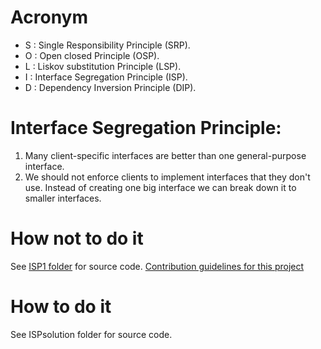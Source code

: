 # Acronym
- S : Single Responsibility Principle (SRP).
- O : Open closed Principle (OSP).
- L : Liskov substitution Principle (LSP).
- I : Interface Segregation Principle (ISP).
- D : Dependency Inversion Principle (DIP).

# Interface Segregation Principle:
1. Many client-specific interfaces are better than one general-purpose interface.
2. We should not enforce clients to implement interfaces that they don't use. Instead of creating one big interface we can break down it to smaller interfaces.

# How not to do it
See [ISP1 folder](ISP1) for source code.
[Contribution guidelines for this project](docs/CONTRIBUTING.md)

# How to do it
See ISPsolution folder for source code.

